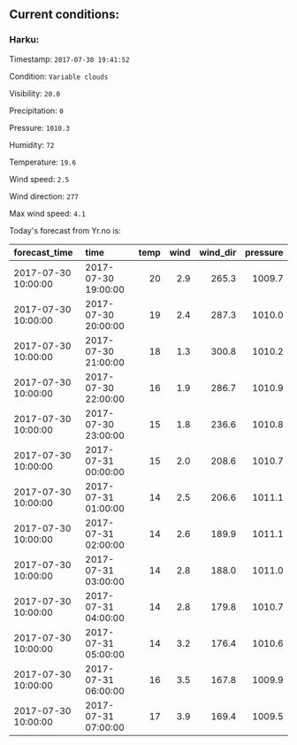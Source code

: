 ## Current conditions: 

### Harku: 

Timestamp: ``` 2017-07-30 19:41:52 ``` 

Condition: ``` Variable clouds ``` 

Visibility: ``` 20.0 ``` 

Precipitation: ``` 0 ``` 

Pressure: ``` 1010.3 ``` 

Humidity: ``` 72 ``` 

Temperature: ``` 19.6 ``` 

Wind speed: ``` 2.5 ``` 

Wind direction: ``` 277 ``` 

Max wind speed: ``` 4.1 ``` 


 Today's forecast from Yr.no is: 

|forecast_time       |time                | temp| wind| wind_dir| pressure|
|:-------------------|:-------------------|----:|----:|--------:|--------:|
|2017-07-30 10:00:00 |2017-07-30 19:00:00 |   20|  2.9|    265.3|   1009.7|
|2017-07-30 10:00:00 |2017-07-30 20:00:00 |   19|  2.4|    287.3|   1010.0|
|2017-07-30 10:00:00 |2017-07-30 21:00:00 |   18|  1.3|    300.8|   1010.2|
|2017-07-30 10:00:00 |2017-07-30 22:00:00 |   16|  1.9|    286.7|   1010.9|
|2017-07-30 10:00:00 |2017-07-30 23:00:00 |   15|  1.8|    236.6|   1010.8|
|2017-07-30 10:00:00 |2017-07-31 00:00:00 |   15|  2.0|    208.6|   1010.7|
|2017-07-30 10:00:00 |2017-07-31 01:00:00 |   14|  2.5|    206.6|   1011.1|
|2017-07-30 10:00:00 |2017-07-31 02:00:00 |   14|  2.6|    189.9|   1011.1|
|2017-07-30 10:00:00 |2017-07-31 03:00:00 |   14|  2.8|    188.0|   1011.0|
|2017-07-30 10:00:00 |2017-07-31 04:00:00 |   14|  2.8|    179.8|   1010.7|
|2017-07-30 10:00:00 |2017-07-31 05:00:00 |   14|  3.2|    176.4|   1010.6|
|2017-07-30 10:00:00 |2017-07-31 06:00:00 |   16|  3.5|    167.8|   1009.9|
|2017-07-30 10:00:00 |2017-07-31 07:00:00 |   17|  3.9|    169.4|   1009.5|
